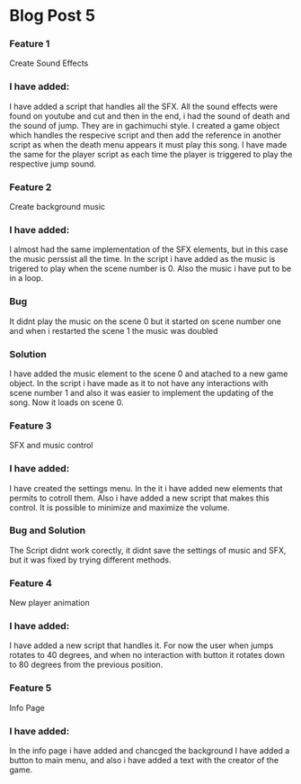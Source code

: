 # Blog Post 5

### Feature 1
Create Sound Effects

### I have added: 
I have added a script that handles all the SFX. All the sound effects were found on youtube and cut and then in the end, i had the sound of death and the sound of jump. They are in gachimuchi style. I created a game object which handles the respecive script and then add the reference in another script as when the death menu appears it must play this song. I have made the same for the player script as each time the player is triggered to play the respective jump sound.
### Feature 2
Create background music

### I have added: 
I almost had the same implementation of the SFX elements, but in this case the music perssist all the time. In the script i have added as the music is trigered to play when the scene number is 0. Also the music i have put to be in a loop.
### Bug
It didnt play the music on the scene 0 but it started on scene number one and when i restarted the scene 1 the music was doubled
### Solution
I have added the music element to the scene 0 and atached to a new game object. In the script i have made as it to not have any interactions with scene number 1 and also it was easier to implement the updating of the song. Now it loads on scene 0.

### Feature 3
SFX and music control

### I have added: 
I have created the settings menu. In the it i have added new elements that permits to cotroll them. Also i have added a new script that makes this control. It is possible to minimize and maximize the volume.
### Bug and Solution
The Script didnt work corectly, it didnt save the settings of music and SFX, but it was fixed by trying different methods.

### Feature 4
New player animation

### I have added: 
I have added a new script that handles it. For now the user when jumps rotates to 40 degrees, and when no interaction with button it rotates down to 80 degrees from the previous position.

### Feature 5
Info  Page

### I have added: 
In the info page i have added and chancged the background I have added a button to main menu, and also i have added a text with the creator of the game. 

